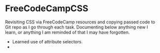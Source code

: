 # FreeCodeCampCSS

Revisiting CSS via FreeCodeCamp resources and copying passed code to Git repo as I go through each task. Documenting below anything new I learn, or anything I am reminded of that I may have forgotten.

- Learned use of attribute selectors.
- 